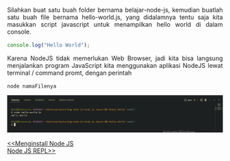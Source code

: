 <p align="justify">
Silahkan buat satu buah folder bernama belajar-node-js, kemudian buatlah satu buah file bernama hello-world.js, yang didalamnya tentu saja kita masukkan script javascript untuk menampilkan hello world di dalam console.
</p>

```js
console.log("Hello World");
```

<p align="justify">
Karena NodeJS tidak memerlukan Web Browser, jadi kita bisa langsung menjalankan program
JavaScript kita menggunakan aplikasi NodeJS lewat terminal / command promt, dengan perintah 
</p>

```
node namaFilenya
```

![Alt text](image.png)

[<<Menginstall Node JS](https://github.com/Bahrul-Rozak/mastering-node-js/tree/main/node-js-dasar/07-Menginstall-Node-JS)
<br>
[Node JS REPL>>]()
